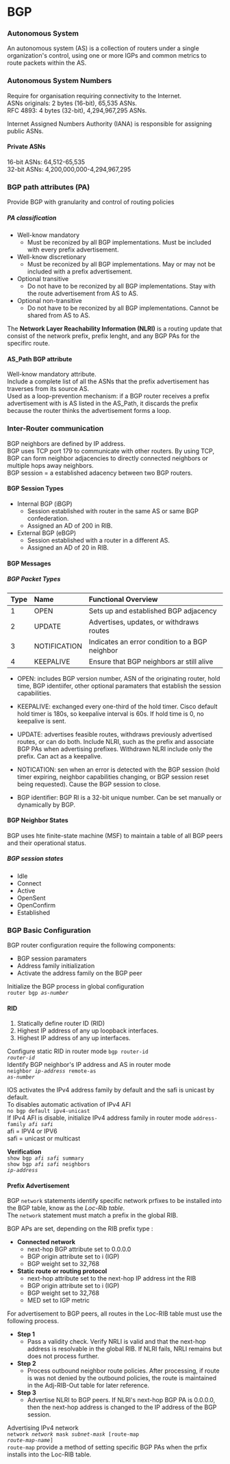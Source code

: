 # BGP
### Autonomous System
An autonomous system (AS) is a collection of routers under a single organization's control, using one or more IGPs and common metrics to route packets within the AS.  

### Autonomous System Numbers
Require for organisation requiring connectivity to the Internet.  
ASNs originals: 2 bytes (16-bit), 65,535 ASNs.  
RFC 4893: 4 bytes (32-bit), 4,294,967,295 ASNs.  
  
Internet Assigned Numbers Authority (IANA) is responsible for assigning public ASNs.  


#### Private ASNs  
16-bit ASNs: 64,512-65,535  
32-bit ASNs: 4,200,000,000-4,294,967,295  

### BGP path attributes (PA)
Provide BGP with granularity and control of routing policies  

##### PA classification
- Well-know mandatory
	- Must be reconized by all BGP implementations. Must be included with every prefix advertisement.
- Well-know discretionary
	- Must be reconized by all BGP implementations. May or may not be included with a prefix advertisement.
- Optional transitive
	- Do not have to be reconized by all BGP implementations. Stay with the route advertisement from AS to AS.
- Optional non-transitive
	- Do not have to be reconized by all BGP implementations. Cannot be shared from AS to AS.

  
The **Network Layer Reachability Information (NLRI)** is a routing update that consist of the network prefix, prefix lenght, and any BGP PAs for the specifirc route.  

#### AS_Path BGP attribute
Well-know mandatory attribute.  
Include a complete list of all the ASNs that the prefix advertisement has traverses from its source AS.  
Used as a loop-prevention mechanism: if a BGP router receives a prefix advertisement with is AS listed in the AS_Path, it discards the prefix because the router thinks the advertisement forms a loop.  

### Inter-Router communication
BGP neighbors are defined by IP address.  
BGP uses TCP port 179 to communicate with other routers. By using TCP, BGP can form neighbor adjacencies to directly connected neighbors or multiple hops away neighbors.  
BGP session = a established adacency between two BGP routers.  

#### BGP Session Types
- Internal BGP (iBGP)
	- Session established with router in the same AS or same BGP confederation.
	- Assigned an AD of 200 in RIB.
- External BGP (eBGP)
	- Session established with a router in a different AS.
	- Assigned an AD of 20 in RIB.

#### BGP Messages
##### BGP Packet Types
Type | Name         | Functional Overview|
|:-- | :---         | :------------------|
| 1  | OPEN         | Sets up and established BGP adjacency|
| 2  | UPDATE       | Advertises, updates, or withdraws routes|
| 3  | NOTIFICATION | Indicates an error condition to a BGP neighbor|
| 4  | KEEPALIVE    | Ensure that BGP neighbors ar still alive |

- OPEN: includes BGP version number, ASN of the originating router, hold time, BGP identiifer, other optional paramaters that establish the session capabilities.
- KEEPALIVE: exchanged every one-third of the hold timer. Cisco default hold timer is 180s, so keepalive interval is 60s. If hold time is 0, no keepalive is sent.
- UPDATE: advertises feasible routes, withdraws previously advertised routes, or can do both. Include NLRI, such as the prefix and associate BGP PAs when advertising prefixes. Withdrawn NLRI include only the prefix. Can act as a keepalive.
- NOTICATION: sen when an error is detected with the BGP session (hold timer expiring, neighbor capabilities changing, or BGP session reset being requested). Cause the BGP session to close.

- BGP identifier: BGP RI is a 32-bit unique number. Can be set manually or dynamically by BGP.  

#### BGP Neighbor States
BGP uses hte finite-state machine (MSF) to maintain a table of all BGP peers and their operational status.
##### BGP session states
- Idle
- Connect
- Active
- OpenSent
- OpenConfirm
- Established

### BGP Basic Configuration
BGP router configuration require the following components:  

- BGP session paramaters  
- Address family initialization  
- Activate the address family on the BGP peer

Initialize the BGP process in global configuration  
<code>router bgp <em>as-number</em></code>  
#### RID
1. Statically define router ID (RID)
2. Highest IP address of any up loopback interfaces.
3. Highest IP address of any up interfaces.

Configure static RID in router mode
<code>bgp router-id <em>router-id</em></code>  
Identify BGP neighbor's IP address and AS in router mode  
<code>neighbor <em>ip-address</em> remote-as <em>as-number</em></code>  

IOS activates the IPv4 address family by default and the safi is unicast by default.   
To disables automatic activation of IPv4 AFI  
<code>no bgp default ipv4-unicast</code>  
If IPv4 AFI is disable, initialize IPv4 address family in router mode
<code>address-family <em>afi safi</em></code>  
afi = IPV4 or IPV6  
safi = unicast or multicast  

**Verification**  
<code>show bgp <em>afi safi</em> summary</code>  
<code>show bgp <em>afi safi</em> neighbors <em>ip-address</em></code>  

#### Prefix Advertisement
BGP <code>network</code> statements identify specific network prfixes to be installed into the BGP table, know as the <em>Loc-Rib table</em>.  
The `network` statement must match a prefix in the global RIB.  

BGP APs are set, depending on the RIB prefix type :  

- **Connected network**
	- next-hop BGP attribute set to 0.0.0.0
	- BGP origin attribute set to i (IGP)
	- BGP weight set to 32,768
- **Static route or routing protocol**
	- next-hop attribute set to the next-hop IP address int the RIB
	- BGP origin attribute set to i (IGP)
	- BGP weight set to 32,768
	- MED set to IGP metric

For advertisement to BGP peers, all routes in the Loc-RIB table must use the following process.

- **Step 1**
	- Pass a validity check. Verify NRLI is valid and that the next-hop address is resolvable in the global RIB. If NLRI fails, NRLI remains but does not process further.
- **Step 2**
	- Process outbound neighbor route policies. After processing, if route is was not denied by the outbound policies, the route is maintained in the Adj-RIB-Out table for later reference.
- **Step 3** 
	- Advertise NLRI to BGP peers. If NLRI's next-hop BGP PA is 0.0.0.0, then the next-hop address is changed to the IP address of the BGP session.

Advertising IPv4 network  
<code>network <em>network</em> mask <em>subnet-mask</em> [route-map <em>route-map-name</em>]</code>  
`route-map` provide a method of setting specific BGP PAs when the prfix installs into the Loc-RIB table.